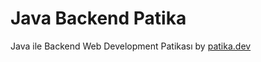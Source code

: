 # Java Backend Patika
Java ile Backend Web Development Patikası by [patika.dev](https://app.patika.dev/)
